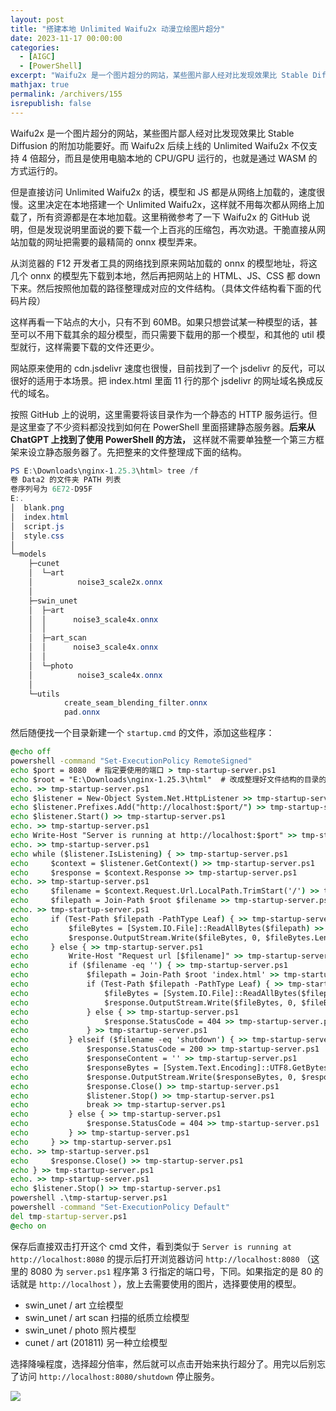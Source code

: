 ```yaml
---
layout: post
title: "搭建本地 Unlimited Waifu2x 动漫立绘图片超分"
date: 2023-11-17 00:00:00
categories: 
  - [AIGC]
  - [PowerShell]
excerpt: "Waifu2x 是一个图片超分的网站，某些图片鄙人经对比发现效果比 Stable Diffusion 的附加功能要好。而 Waifu2x 后续上线的 Unlimited Waifu2x 不仅支持 4 倍超分，而且是使用电脑本地的 CPU/GPU 运行的，也就是通过 WASM 的方式运行的。但是直接访问 Unlimited Waifu2x 的话，模型和 JS 都是从网络上加载的，速度很慢。这里决定在本地搭建一个 Unlimited Waifu2x，这样就不用每次都从网络上加载了，所有资源都是在本地加载。"
mathjax: true
permalink: /archivers/155
isrepublish: false
---
```


Waifu2x 是一个图片超分的网站，某些图片鄙人经对比发现效果比 Stable Diffusion 的附加功能要好。而 Waifu2x 后续上线的 Unlimited Waifu2x 不仅支持 4 倍超分，而且是使用电脑本地的 CPU/GPU 运行的，也就是通过 WASM 的方式运行的。

但是直接访问 Unlimited Waifu2x 的话，模型和 JS 都是从网络上加载的，速度很慢。这里决定在本地搭建一个 Unlimited Waifu2x，这样就不用每次都从网络上加载了，所有资源都是在本地加载。这里稍微参考了一下 Waifu2x 的 GitHub 说明，但是发现说明里面说的要下载一个上百兆的压缩包，再次劝退。干脆直接从网站加载的网址把需要的最精简的 onnx 模型弄来。

从浏览器的 F12 开发者工具的网络找到原来网站加载的 onnx 的模型地址，将这几个 onnx 的模型先下载到本地，然后再把网站上的 HTML、JS、CSS 都 down 下来。然后按照他加载的路径整理成对应的文件结构。（具体文件结构看下面的代码片段）

这样再看一下站点的大小，只有不到 60MB。如果只想尝试某一种模型的话，甚至可以不用下载其余的超分模型，而只需要下载用的那一个模型，和其他的 util 模型就行，这样需要下载的文件还更少。

网站原来使用的 cdn.jsdelivr 速度也很慢，目前找到了一个 jsdelivr 的反代，可以很好的适用于本场景。把 index.html 里面 11 行的那个 jsdelivr 的网址域名换成反代的域名。

按照 GitHub 上的说明，这里需要将该目录作为一个静态的 HTTP 服务运行。但是这里查了不少资料都没找到如何在 PowerShell 里面搭建静态服务器。**后来从 ChatGPT 上找到了使用 PowerShell 的方法，** 这样就不需要单独整一个第三方框架来设立静态服务器了。先把整来的文件整理成下面的结构。

```powershell
PS E:\Downloads\nginx-1.25.3\html> tree /f
卷 Data2 的文件夹 PATH 列表
卷序列号为 6E72-D95F
E:.
│  blank.png
│  index.html
│  script.js
│  style.css
│
└─models
    ├─cunet
    │  └─art
    │          noise3_scale2x.onnx
    │
    ├─swin_unet
    │  ├─art
    │  │      noise3_scale4x.onnx
    │  │
    │  ├─art_scan
    │  │      noise3_scale4x.onnx
    │  │
    │  └─photo
    │          noise3_scale4x.onnx
    │
    └─utils
            create_seam_blending_filter.onnx
            pad.onnx
```

然后随便找一个目录新建一个 ```startup.cmd``` 的文件，添加这些程序：

```cmd
@echo off
powershell -command "Set-ExecutionPolicy RemoteSigned"
echo $port = 8080  # 指定要使用的端口 > tmp-startup-server.ps1
echo $root = "E:\Downloads\nginx-1.25.3\html"  # 改成整理好文件结构的目录的路径 >> tmp-startup-server.ps1
echo. >> tmp-startup-server.ps1
echo $listener = New-Object System.Net.HttpListener >> tmp-startup-server.ps1
echo $listener.Prefixes.Add("http://localhost:$port/") >> tmp-startup-server.ps1
echo $listener.Start() >> tmp-startup-server.ps1
echo. >> tmp-startup-server.ps1
echo Write-Host "Server is running at http://localhost:$port" >> tmp-startup-server.ps1
echo. >> tmp-startup-server.ps1
echo while ($listener.IsListening) { >> tmp-startup-server.ps1
echo     $context = $listener.GetContext() >> tmp-startup-server.ps1
echo     $response = $context.Response >> tmp-startup-server.ps1
echo. >> tmp-startup-server.ps1
echo     $filename = $context.Request.Url.LocalPath.TrimStart('/') >> tmp-startup-server.ps1
echo     $filepath = Join-Path $root $filename >> tmp-startup-server.ps1
echo. >> tmp-startup-server.ps1
echo     if (Test-Path $filepath -PathType Leaf) { >> tmp-startup-server.ps1
echo         $fileBytes = [System.IO.File]::ReadAllBytes($filepath) >> tmp-startup-server.ps1
echo         $response.OutputStream.Write($fileBytes, 0, $fileBytes.Length) >> tmp-startup-server.ps1
echo     } else { >> tmp-startup-server.ps1
echo         Write-Host "Request url [$filename]" >> tmp-startup-server.ps1
echo         if ($filename -eq '') { >> tmp-startup-server.ps1
echo             $filepath = Join-Path $root 'index.html' >> tmp-startup-server.ps1
echo             if (Test-Path $filepath -PathType Leaf) { >> tmp-startup-server.ps1
echo                 $fileBytes = [System.IO.File]::ReadAllBytes($filepath) >> tmp-startup-server.ps1
echo                 $response.OutputStream.Write($fileBytes, 0, $fileBytes.Length) >> tmp-startup-server.ps1
echo             } else { >> tmp-startup-server.ps1
echo                 $response.StatusCode = 404 >> tmp-startup-server.ps1
echo             } >> tmp-startup-server.ps1
echo         } elseif ($filename -eq 'shutdown') { >> tmp-startup-server.ps1
echo             $response.StatusCode = 200 >> tmp-startup-server.ps1
echo             $responseContent = '' >> tmp-startup-server.ps1
echo             $responseBytes = [System.Text.Encoding]::UTF8.GetBytes($responseContent) >> tmp-startup-server.ps1
echo             $response.OutputStream.Write($responseBytes, 0, $responseBytes.Length) >> tmp-startup-server.ps1
echo             $response.Close() >> tmp-startup-server.ps1
echo             $listener.Stop() >> tmp-startup-server.ps1
echo             break >> tmp-startup-server.ps1
echo         } else { >> tmp-startup-server.ps1
echo             $response.StatusCode = 404 >> tmp-startup-server.ps1
echo         } >> tmp-startup-server.ps1
echo     } >> tmp-startup-server.ps1
echo. >> tmp-startup-server.ps1
echo     $response.Close() >> tmp-startup-server.ps1
echo } >> tmp-startup-server.ps1
echo. >> tmp-startup-server.ps1
echo $listener.Stop() >> tmp-startup-server.ps1
powershell .\tmp-startup-server.ps1
powershell -command "Set-ExecutionPolicy Default"
del tmp-startup-server.ps1
@echo on
```

保存后直接双击打开这个 cmd 文件，看到类似于 ```Server is running at http://localhost:8080``` 的提示后打开浏览器访问 ```http://localhost:8080``` （这里的 8080 为 ```server.ps1``` 程序第 3 行指定的端口号，下同。如果指定的是 80 的话就是 ```http://localhost``` ），放上去需要使用的图片，选择要使用的模型。

- swin_unet / art 立绘模型
- swin_unet / art scan 扫描的纸质立绘模型
- swin_unet / photo 照片模型
- cunet / art (201811) 另一种立绘模型

选择降噪程度，选择超分倍率，然后就可以点击开始来执行超分了。用完以后别忘了访问 ```http://localhost:8080/shutdown``` 停止服务。

![](https://picx.zhimg.com/80/v2-e25c6799f10a84b1d69ce967482b1abd.png)